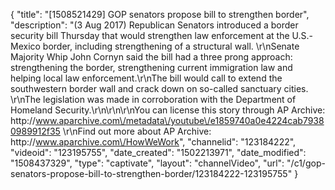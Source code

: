 {
    "title": "[1508521429] GOP senators propose bill to strengthen border",
    "description": "(3 Aug 2017) Republican Senators introduced a border security bill Thursday that would strengthen law enforcement at the U.S.-Mexico border, including strengthening of a structural wall. \r\nSenate Majority Whip John Cornyn said the bill had a three prong approach: strengthening the border, strengthening current immigration law and helping local law enforcement.\r\nThe bill would call to extend the southwestern border wall and crack down on so-called sanctuary cities. \r\nThe legislation was made in corroboration with the Department of Homeland Security.\r\n\r\n\r\nYou can license this story through AP Archive: http:\/\/www.aparchive.com\/metadata\/youtube\/e1859740a0e4224cab79380989912f35 \r\nFind out more about AP Archive: http:\/\/www.aparchive.com\/HowWeWork",
    "channelid": "123184222",
    "videoid": "123195755",
    "date_created": "1502213971",
    "date_modified": "1508437329",
    "type": "captivate",
    "layout": "channelVideo",
    "url": "\/c1\/gop-senators-propose-bill-to-strengthen-border\/123184222-123195755"
}